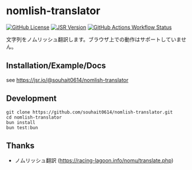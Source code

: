 # nomlish-translator

[![GitHub License](https://img.shields.io/github/license/souhait0614/nomlish-translator?style=flat-square)](/LICENSE)
[![JSR Version](https://img.shields.io/jsr/v/%40souhait0614/nomlish-translator?style=flat-square)](https://jsr.io/@souhait0614/nomlish-translator)
[![GitHub Actions Workflow Status](https://img.shields.io/github/actions/workflow/status/souhait0614/nomlish-translator/ci.yml?branch=master&style=flat-square&label=test)](https://github.com/souhait0614/nomlish-translator/actions/workflows/ci.yml)

文字列をノムリッシュ翻訳します。ブラウザ上での動作はサポートしていません。

## Installation/Example/Docs

see <https://jsr.io/@souhait0614/nomlish-translator>

## Development

```shell
git clone https://github.com/souhait0614/nomlish-translator.git
cd nomlish-translator
bun install
bun test:bun
```

## Thanks

- ノムリッシュ翻訳 (<https://racing-lagoon.info/nomu/translate.php>)

